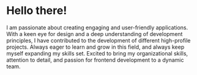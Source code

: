 # Hello there!

I am passionate about creating engaging and user-friendly applications. With a keen eye for design and a deep understanding of development principles, I have contributed to the development of different high-profile projects. Always eager to learn and grow in this field, and always keep myself expanding my skills set. Excited to bring my organizational skills, attention to detail, and passion for frontend development to a dynamic team.



